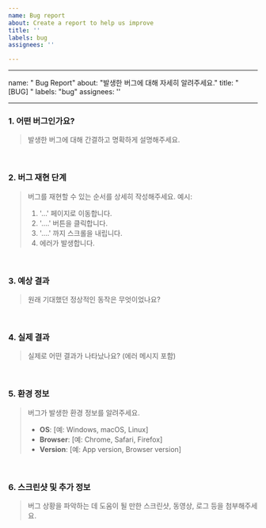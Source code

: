 ```yaml
---
name: Bug report
about: Create a report to help us improve
title: ''
labels: bug
assignees: ''

---
```


---
name: " Bug Report"
about: "발생한 버그에 대해 자세히 알려주세요."
title: "[BUG] "
labels: "bug"
assignees: ''

---

### 1. 어떤 버그인가요?
> 발생한 버그에 대해 간결하고 명확하게 설명해주세요.

<br>

### 2. 버그 재현 단계
> 버그를 재현할 수 있는 순서를 상세히 작성해주세요.
> 예시:
> 1. '...' 페이지로 이동합니다.
> 2. '....' 버튼을 클릭합니다.
> 3. '....' 까지 스크롤을 내립니다.
> 4. 에러가 발생합니다.

<br>

### 3. 예상 결과
> 원래 기대했던 정상적인 동작은 무엇이었나요?

<br>

### 4. 실제 결과
> 실제로 어떤 결과가 나타났나요? (에러 메시지 포함)

<br>

### 5. 환경 정보
> 버그가 발생한 환경 정보를 알려주세요.
> - **OS**: [예: Windows, macOS, Linux]
> - **Browser**: [예: Chrome, Safari, Firefox]
> - **Version**: [예: App version, Browser version]

<br>

### 6. 스크린샷 및 추가 정보
> 버그 상황을 파악하는 데 도움이 될 만한 스크린샷, 동영상, 로그 등을 첨부해주세요.
